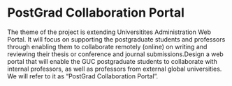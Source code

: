 # PostGrad Collaboration Portal
 The theme of the project is extending Universitites Administration Web Portal. It will focus on supporting the postgraduate students and professors through enabling them to collaborate remotely (online) on writing and reviewing their thesis or conference and journal submissions.Design a web portal that will enable the GUC postgraduate students to collaborate with internal professors, as well as professors from external global universities. We will refer to it as “PostGrad Collaboration Portal”.
